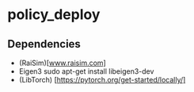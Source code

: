 # policy_deploy

## Dependencies
- (RaiSim)[www.raisim.com]
- Eigen3 sudo apt-get install libeigen3-dev
- (LibTorch) [https://pytorch.org/get-started/locally/]
